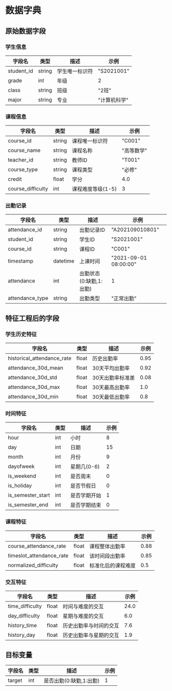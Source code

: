 # 数据字典

## 原始数据字段

### 学生信息
| 字段名 | 类型 | 描述 | 示例 |
|-------|------|------|------|
| student_id | string | 学生唯一标识符 | "S2021001" |
| grade | int | 年级 | 2 |
| class | string | 班级 | "2班" |
| major | string | 专业 | "计算机科学" |

### 课程信息
| 字段名 | 类型 | 描述 | 示例 |
|-------|------|------|------|
| course_id | string | 课程唯一标识符 | "C001" |
| course_name | string | 课程名称 | "高等数学" |
| teacher_id | string | 教师ID | "T001" |
| course_type | string | 课程类型 | "必修" |
| credit | float | 学分 | 4.0 |
| course_difficulty | int | 课程难度等级(1-5) | 3 |

### 出勤记录
| 字段名 | 类型 | 描述 | 示例 |
|-------|------|------|------|
| attendance_id | string | 出勤记录ID | "A202109010801" |
| student_id | string | 学生ID | "S2021001" |
| course_id | string | 课程ID | "C001" |
| timestamp | datetime | 上课时间 | "2021-09-01 08:00:00" |
| attendance | int | 出勤状态(0:缺勤,1:出勤) | 1 |
| attendance_type | string | 出勤类型 | "正常出勤" |

## 特征工程后的字段

### 学生历史特征
| 字段名 | 类型 | 描述 | 示例 |
|-------|------|------|------|
| historical_attendance_rate | float | 历史出勤率 | 0.95 |
| attendance_30d_mean | float | 30天平均出勤率 | 0.92 |
| attendance_30d_std | float | 30天出勤率标准差 | 0.08 |
| attendance_30d_max | float | 30天最高出勤率 | 1.0 |
| attendance_30d_min | float | 30天最低出勤率 | 0.8 |

### 时间特征
| 字段名 | 类型 | 描述 | 示例 |
|-------|------|------|------|
| hour | int | 小时 | 8 |
| day | int | 日期 | 15 |
| month | int | 月份 | 9 |
| dayofweek | int | 星期几(0-6) | 2 |
| is_weekend | int | 是否周末 | 0 |
| is_holiday | int | 是否节假日 | 0 |
| is_semester_start | int | 是否学期开始 | 1 |
| is_semester_end | int | 是否学期结束 | 0 |

### 课程特征
| 字段名 | 类型 | 描述 | 示例 |
|-------|------|------|------|
| course_attendance_rate | float | 课程整体出勤率 | 0.88 |
| timeslot_attendance_rate | float | 该时间段出勤率 | 0.85 |
| normalized_difficulty | float | 标准化后的课程难度 | 0.5 |

### 交互特征
| 字段名 | 类型 | 描述 | 示例 |
|-------|------|------|------|
| time_difficulty | float | 时间与难度的交互 | 24.0 |
| day_difficulty | float | 星期与难度的交互 | 6.0 |
| history_time | float | 历史出勤率与时间的交互 | 7.6 |
| history_day | float | 历史出勤率与星期的交互 | 1.9 |

## 目标变量
| 字段名 | 类型 | 描述 | 示例 |
|-------|------|------|------|
| target | int | 是否出勤(0:缺勤,1:出勤) | 1 |